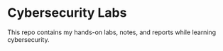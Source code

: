 # Cybersecurity Labs

This repo contains my hands-on labs, notes, and reports while learning cybersecurity.
